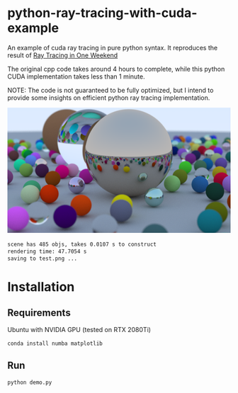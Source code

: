 # python-ray-tracing-with-cuda-example
An example of cuda ray tracing in pure python syntax. It reproduces the result of [Ray Tracing in One Weekend](https://raytracing.github.io/books/RayTracingInOneWeekend.html)

The original cpp code takes around 4 hours to complete, while this python CUDA implementation takes less than 1 minute.

NOTE: The code is not guaranteed to be fully optimized, but I intend to provide some insights on efficient python ray tracing implementation.

![test](test.png)

```
scene has 485 objs, takes 0.0107 s to construct
rendering time: 47.7054 s
saving to test.png ...
```

# Installation

## Requirements

Ubuntu with NVIDIA GPU (tested on RTX 2080Ti)

```
conda install numba matplotlib
```

## Run

```
python demo.py
```